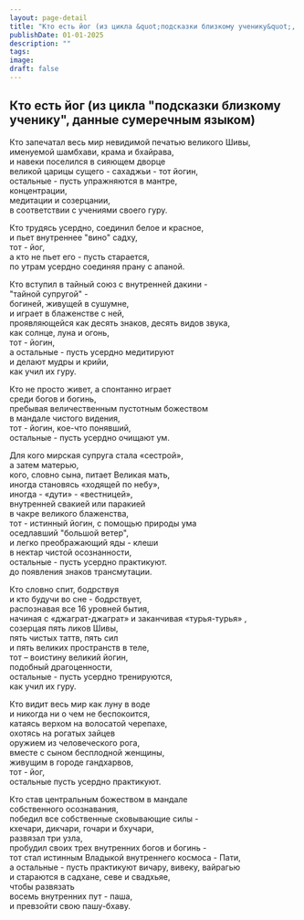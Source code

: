 ```yaml
---
layout: page-detail
title: "Кто есть йог (из цикла &quot;подсказки близкому ученику&quot;, данные сумеречным языком)"
publishDate: 01-01-2025
description: ""
tags:
image:
draft: false
---
```


## Кто есть йог (из цикла "подсказки близкому ученику", данные сумеречным языком)
Кто запечатал весь мир невидимой печатью великого Шивы,  
именуемой шамбхави, крама и бхайрава,   
и навеки поселился в сияющем дворце   
великой царицы сущего - сахаджьи - тот йогин,   
остальные - пусть упражняются в мантре,   
концентрации,   
медитации и созерцании,   
в соответствии с учениями своего гуру.  
  
Кто трудясь усердно, соединил белое и красное,   
и пьет внутреннее "вино" садху,   
тот - йог,   
а кто не пьет его - пусть старается,   
по утрам усердно соединяя прану с апаной.  
  
Кто вступил в тайный союз с внутренней дакини -   
"тайной супругой" -   
богиней, живущей в сушумне,   
и играет в блаженстве с ней,   
проявляющейся как десять знаков, десять видов звука,   
как солнце, луна и огонь,   
тот - йогин,   
а остальные - пусть усердно медитируют  
и делают мудры и крийи,   
как учил их гуру.  
  
Кто не просто живет, а спонтанно играет   
среди богов и богинь,   
пребывая величественным пустотным божеством   
в мандале чистого видения,   
тот - йогин, кое-что понявший,   
остальные - пусть усердно очищают ум.   
  
Для кого мирская супруга стала «сестрой»,   
а затем матерью,   
кого, словно сына, питает Великая мать,   
иногда становясь «ходящей по небу»,   
иногда - «дути» - «вестницей»,   
внутренней свакией или паракией   
в чакре великого блаженства,   
тот - истинный йогин, с помощью природы ума   
оседлавший "большой ветер",   
и легко преображающий яды - клеши   
в нектар чистой осознанности,   
остальные - пусть усердно практикуют.   
до появления знаков трансмутации.   
  
Кто словно спит, бодрствуя   
и кто будучи во сне - бодрствует,   
распознавая все 16 уровней бытия,  
начиная с «джаграт-джаграт» и заканчивая «турья-турья» ,   
созерцая пять ликов Шивы,  
пять чистых таттв, пять сил  
и пять великих пространств в теле,   
тот – воистину великий йогин,   
подобный драгоценности,  
остальные - пусть усердно тренируются,   
как учил их гуру.   
  
Кто видит весь мир как луну в воде   
и никогда ни о чем не беспокоится,   
катаясь верхом на волосатой черепахе,   
охотясь на рогатых зайцев   
оружием из человеческого рога,   
вместе с сыном бесплодной женщины,   
живущим в городе гандхарвов,   
тот - йог,   
остальные пусть усердно практикуют.   
  
Кто став центральным божеством в мандале   
собственного осознавания,   
победил все собственные сковывающие силы -   
кхечари, дикчари, гочари и бхучари,   
развязал три узла,   
пробудил своих трех внутренних богов и богинь -   
тот стал истинным Владыкой внутреннего космоса - Пати,   
а остальные - пусть практикуют вичару, вивеку, вайрагью   
и стараются в садхане, севе и свадхьяе,   
чтобы развязать   
восемь внутренних пут - паша,   
и превзойти свою пашу-бхаву.   
  
  
